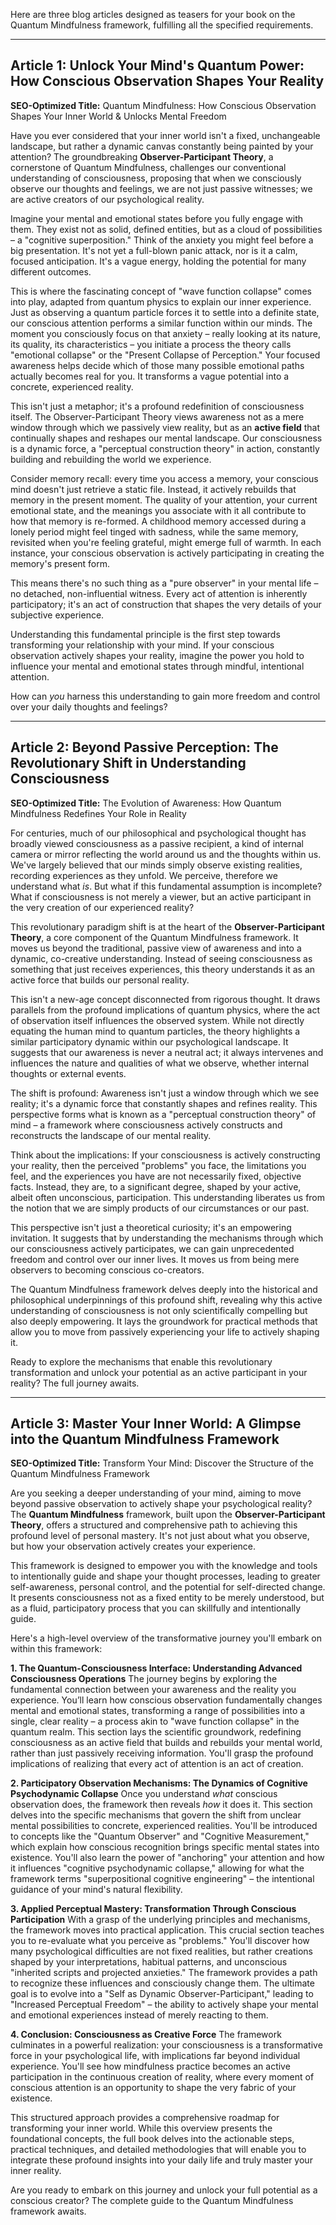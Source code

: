 Here are three blog articles designed as teasers for your book on the Quantum Mindfulness framework, fulfilling all the specified requirements.

---

## Article 1: Unlock Your Mind's Quantum Power: How Conscious Observation Shapes Your Reality

**SEO-Optimized Title:** Quantum Mindfulness: How Conscious Observation Shapes Your Inner World & Unlocks Mental Freedom

Have you ever considered that your inner world isn't a fixed, unchangeable landscape, but rather a dynamic canvas constantly being painted by your attention? The groundbreaking **Observer-Participant Theory**, a cornerstone of Quantum Mindfulness, challenges our conventional understanding of consciousness, proposing that when we consciously observe our thoughts and feelings, we are not just passive witnesses; we are active creators of our psychological reality.

Imagine your mental and emotional states before you fully engage with them. They exist not as solid, defined entities, but as a cloud of possibilities – a "cognitive superposition." Think of the anxiety you might feel before a big presentation. It's not yet a full-blown panic attack, nor is it a calm, focused anticipation. It's a vague energy, holding the potential for many different outcomes.

This is where the fascinating concept of "wave function collapse" comes into play, adapted from quantum physics to explain our inner experience. Just as observing a quantum particle forces it to settle into a definite state, our conscious attention performs a similar function within our minds. The moment you consciously focus on that anxiety – really looking at its nature, its quality, its characteristics – you initiate a process the theory calls "emotional collapse" or the "Present Collapse of Perception." Your focused awareness helps decide which of those many possible emotional paths actually becomes real for you. It transforms a vague potential into a concrete, experienced reality.

This isn't just a metaphor; it's a profound redefinition of consciousness itself. The Observer-Participant Theory views awareness not as a mere window through which we passively view reality, but as an **active field** that continually shapes and reshapes our mental landscape. Our consciousness is a dynamic force, a "perceptual construction theory" in action, constantly building and rebuilding the world we experience.

Consider memory recall: every time you access a memory, your conscious mind doesn't just retrieve a static file. Instead, it actively rebuilds that memory in the present moment. The quality of your attention, your current emotional state, and the meanings you associate with it all contribute to how that memory is re-formed. A childhood memory accessed during a lonely period might feel tinged with sadness, while the same memory, revisited when you're feeling grateful, might emerge full of warmth. In each instance, your conscious observation is actively participating in creating the memory's present form.

This means there's no such thing as a "pure observer" in your mental life – no detached, non-influential witness. Every act of attention is inherently participatory; it's an act of construction that shapes the very details of your subjective experience.

Understanding this fundamental principle is the first step towards transforming your relationship with your mind. If your conscious observation actively shapes your reality, imagine the power you hold to influence your mental and emotional states through mindful, intentional attention.

How can *you* harness this understanding to gain more freedom and control over your daily thoughts and feelings?

---

## Article 2: Beyond Passive Perception: The Revolutionary Shift in Understanding Consciousness

**SEO-Optimized Title:** The Evolution of Awareness: How Quantum Mindfulness Redefines Your Role in Reality

For centuries, much of our philosophical and psychological thought has broadly viewed consciousness as a passive recipient, a kind of internal camera or mirror reflecting the world around us and the thoughts within us. We've largely believed that our minds simply observe existing realities, recording experiences as they unfold. We perceive, therefore we understand what *is*. But what if this fundamental assumption is incomplete? What if consciousness is not merely a viewer, but an active participant in the very creation of our experienced reality?

This revolutionary paradigm shift is at the heart of the **Observer-Participant Theory**, a core component of the Quantum Mindfulness framework. It moves us beyond the traditional, passive view of awareness and into a dynamic, co-creative understanding. Instead of seeing consciousness as something that just receives experiences, this theory understands it as an active force that builds our personal reality.

This isn't a new-age concept disconnected from rigorous thought. It draws parallels from the profound implications of quantum physics, where the act of observation itself influences the observed system. While not directly equating the human mind to quantum particles, the theory highlights a similar participatory dynamic within our psychological landscape. It suggests that our awareness is never a neutral act; it always intervenes and influences the nature and qualities of what we observe, whether internal thoughts or external events.

The shift is profound: Awareness isn't just a window through which we see reality; it's a dynamic force that constantly shapes and refines reality. This perspective forms what is known as a "perceptual construction theory" of mind – a framework where consciousness actively constructs and reconstructs the landscape of our mental reality.

Think about the implications: If your consciousness is actively constructing your reality, then the perceived "problems" you face, the limitations you feel, and the experiences you have are not necessarily fixed, objective facts. Instead, they are, to a significant degree, shaped by your active, albeit often unconscious, participation. This understanding liberates us from the notion that we are simply products of our circumstances or our past.

This perspective isn't just a theoretical curiosity; it's an empowering invitation. It suggests that by understanding the mechanisms through which our consciousness actively participates, we can gain unprecedented freedom and control over our inner lives. It moves us from being mere observers to becoming conscious co-creators.

The Quantum Mindfulness framework delves deeply into the historical and philosophical underpinnings of this profound shift, revealing why this active understanding of consciousness is not only scientifically compelling but also deeply empowering. It lays the groundwork for practical methods that allow you to move from passively experiencing your life to actively shaping it.

Ready to explore the mechanisms that enable this revolutionary transformation and unlock your potential as an active participant in your reality? The full journey awaits.

---

## Article 3: Master Your Inner World: A Glimpse into the Quantum Mindfulness Framework

**SEO-Optimized Title:** Transform Your Mind: Discover the Structure of the Quantum Mindfulness Framework

Are you seeking a deeper understanding of your mind, aiming to move beyond passive observation to actively shape your psychological reality? The **Quantum Mindfulness** framework, built upon the **Observer-Participant Theory**, offers a structured and comprehensive path to achieving this profound level of personal mastery. It's not just about what you observe, but how your observation actively creates your experience.

This framework is designed to empower you with the knowledge and tools to intentionally guide and shape your thought processes, leading to greater self-awareness, personal control, and the potential for self-directed change. It presents consciousness not as a fixed entity to be merely understood, but as a fluid, participatory process that you can skillfully and intentionally guide.

Here's a high-level overview of the transformative journey you'll embark on within this framework:

**1. The Quantum-Consciousness Interface: Understanding Advanced Consciousness Operations**
The journey begins by exploring the fundamental connection between your awareness and the reality you experience. You’ll learn how conscious observation fundamentally changes mental and emotional states, transforming a range of possibilities into a single, clear reality – a process akin to "wave function collapse" in the quantum realm. This section lays the scientific groundwork, redefining consciousness as an active field that builds and rebuilds your mental world, rather than just passively receiving information. You'll grasp the profound implications of realizing that every act of attention is an act of creation.

**2. Participatory Observation Mechanisms: The Dynamics of Cognitive Psychodynamic Collapse**
Once you understand *what* conscious observation does, the framework then reveals *how* it does it. This section delves into the specific mechanisms that govern the shift from unclear mental possibilities to concrete, experienced realities. You'll be introduced to concepts like the "Quantum Observer" and "Cognitive Measurement," which explain how conscious recognition brings specific mental states into existence. You'll also learn the power of "anchoring" your attention and how it influences "cognitive psychodynamic collapse," allowing for what the framework terms "superpositional cognitive engineering" – the intentional guidance of your mind's natural flexibility.

**3. Applied Perceptual Mastery: Transformation Through Conscious Participation**
With a grasp of the underlying principles and mechanisms, the framework moves into practical application. This crucial section teaches you to re-evaluate what you perceive as "problems." You'll discover how many psychological difficulties are not fixed realities, but rather creations shaped by your interpretations, habitual patterns, and unconscious "inherited scripts and projected anxieties." The framework provides a path to recognize these influences and consciously change them. The ultimate goal is to evolve into a "Self as Dynamic Observer-Participant," leading to "Increased Perceptual Freedom" – the ability to actively shape your mental and emotional experiences instead of merely reacting to them.

**4. Conclusion: Consciousness as Creative Force**
The framework culminates in a powerful realization: your consciousness is a transformative force in your psychological life, with implications far beyond individual experience. You'll see how mindfulness practice becomes an active participation in the continuous creation of reality, where every moment of conscious attention is an opportunity to shape the very fabric of your existence.

This structured approach provides a comprehensive roadmap for transforming your inner world. While this overview presents the foundational concepts, the full book delves into the actionable steps, practical techniques, and detailed methodologies that will enable you to integrate these profound insights into your daily life and truly master your inner reality.

Are you ready to embark on this journey and unlock your full potential as a conscious creator? The complete guide to the Quantum Mindfulness framework awaits.